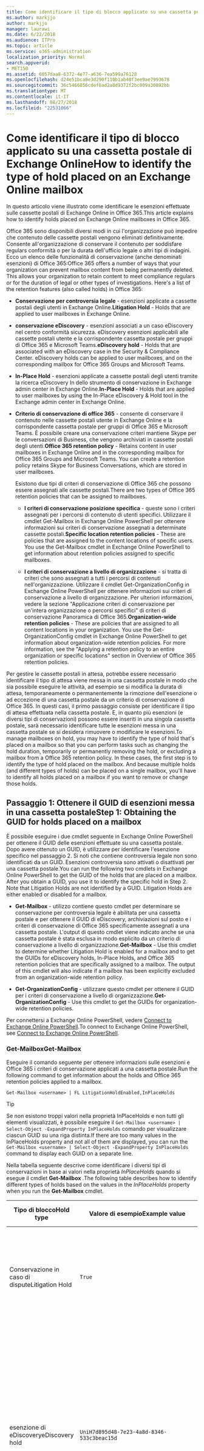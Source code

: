 ```yaml
---
title: Come identificare il tipo di blocco applicato su una cassetta postale di Exchange Online
ms.author: markjjo
author: markjjo
manager: laurawi
ms.date: 6/22/2018
ms.audience: ITPro
ms.topic: article
ms.service: o365-administration
localization_priority: Normal
search.appverid:
- MET150
ms.assetid: 6057daa8-6372-4e77-a636-7ea599a76128
ms.openlocfilehash: d24e51bca0e3d290f110b1ab40f3ee9ae7993678
ms.sourcegitcommit: 36c5466056cdef6ad2a8d9372f2bc009a30892bb
ms.translationtype: MT
ms.contentlocale: it-IT
ms.lasthandoff: 08/27/2018
ms.locfileid: "22531066"
---
```

# <a name="how-to-identify-the-type-of-hold-placed-on-an-exchange-online-mailbox"></a><span data-ttu-id="0c5dc-102">Come identificare il tipo di blocco applicato su una cassetta postale di Exchange Online</span><span class="sxs-lookup"><span data-stu-id="0c5dc-102">How to identify the type of hold placed on an Exchange Online mailbox</span></span>

<span data-ttu-id="0c5dc-103">In questo articolo viene illustrato come identificare le esenzioni effettuate sulle cassette postali di Exchange Online in Office 365.</span><span class="sxs-lookup"><span data-stu-id="0c5dc-103">This article explains how to identify holds placed on Exchange Online mailboxes in Office 365.</span></span>

<span data-ttu-id="0c5dc-p101">Office 365 sono disponibili diversi modi in cui l'organizzazione può impedire che contenuto delle cassette postali vengono eliminati definitivamente. Consente all'organizzazione di conservare il contenuto per soddisfare regulars conformità o per la durata dell'ufficio legale o altri tipi di indagini. Ecco un elenco delle funzionalità di conservazione (anche denominati esenzioni) di Office 365:</span><span class="sxs-lookup"><span data-stu-id="0c5dc-p101">Office 365 offers a number of ways that your organization can prevent mailbox content from being permanently deleted. This allows your organization to retain content to meet compliance regulars or for the duration of legal or other types of investigations. Here's a list of the retention features (also called holds) in Office 365:</span></span>

- <span data-ttu-id="0c5dc-107">**Conservazione per controversia legale** - esenzioni applicate a cassette postali degli utenti in Exchange Online.</span><span class="sxs-lookup"><span data-stu-id="0c5dc-107">**Litigation Hold** - Holds that are applied to user mailboxes in Exchange Online.</span></span>

- <span data-ttu-id="0c5dc-p102">**conservazione eDiscovery** - esenzioni associati a un caso eDiscovery nel centro conformità sicurezza. eDiscovery esenzioni applicabili alle cassette postali utente e la corrispondente cassetta postale per gruppi di Office 365 e Microsoft Teams.</span><span class="sxs-lookup"><span data-stu-id="0c5dc-p102">**eDiscovery hold** - Holds that are associated with an eDiscovery case in the Security & Compliance Center. eDiscovery holds can be applied to user mailboxes, and on the corresponding mailbox for Office 365 Groups and Microsoft Teams.</span></span>

- <span data-ttu-id="0c5dc-110">**In-Place Hold** - esenzioni applicate a cassette postali degli utenti tramite la ricerca eDiscovery In dello strumento di conservazione in Exchange admin center in Exchange Online.</span><span class="sxs-lookup"><span data-stu-id="0c5dc-110">**In-Place Hold** - Holds that are applied to user mailboxes by using the In-Place eDiscovery & Hold tool in the Exchange admin center in Exchange Online.</span></span>

- <span data-ttu-id="0c5dc-p103">**Criterio di conservazione di office 365** - consente di conservare il contenuto nelle cassette postali utente in Exchange Online e la corrispondente cassetta postale per gruppi di Office 365 e Microsoft Teams. È possibile creare una conservazione criteri mantiene Skype per le conversazioni di Business, che vengono archiviati in cassette postali degli utenti.</span><span class="sxs-lookup"><span data-stu-id="0c5dc-p103">**Office 365 retention policy** - Retains content in user mailboxes in Exchange Online and in the corresponding mailbox for Office 365 Groups and Microsoft Teams. You can create a retention policy retains Skype for Business Conversations, which are stored in user mailboxes.</span></span>

  <span data-ttu-id="0c5dc-113">Esistono due tipi di criteri di conservazione di Office 365 che possono essere assegnati alle cassette postali.</span><span class="sxs-lookup"><span data-stu-id="0c5dc-113">There are two types of Office 365 retention policies that can be assigned to mailboxes.</span></span>

    - <span data-ttu-id="0c5dc-p104">**I criteri di conservazione posizione specifica** - queste sono i criteri assegnati per i percorsi di contenuto di utenti specifici. Utilizzare il cmdlet Get-Mailbox in Exchange Online PowerShell per ottenere informazioni sui criteri di conservazione assegnati a determinate cassette postali.</span><span class="sxs-lookup"><span data-stu-id="0c5dc-p104">**Specific location retention policies** - These are policies that are assigned to the content locations of specific users. You use the Get-Mailbox cmdlet in Exchange Online PowerShell to get information about retention policies assigned to specific mailboxes.</span></span>

    - <span data-ttu-id="0c5dc-p105">**I criteri di conservazione a livello di organizzazione** - si tratta di criteri che sono assegnati a tutti i percorsi di contenuti nell'organizzazione. Utilizzare il cmdlet Get-OrganizationConfig in Exchange Online PowerShell per ottenere informazioni sui criteri di conservazione a livello di organizzazione. Per ulteriori informazioni, vedere la sezione "Applicazione criteri di conservazione per un'intera organizzazione o percorsi specifici" di criteri di conservazione Panoramica di Office 365.</span><span class="sxs-lookup"><span data-stu-id="0c5dc-p105">**Organization-wide retention policies** - These are policies that are assigned to all content locations in your organization. You use the Get-OrganizationConfig cmdlet in Exchange Online PowerShell to get information about organization-wide retention policies. For more information, see the "Applying a retention policy to an entire organization or specific locations" section in Overview of Office 365 retention policies.</span></span>

<span data-ttu-id="0c5dc-p106">Per gestire le cassette postali in attesa, potrebbe essere necessario identificare il tipo di attesa viene messa in una cassetta postale in modo che sia possibile eseguire le attività, ad esempio se si modifica la durata di attesa, temporaneamente o permanentemente la rimozione dell'esenzione o ad eccezione di una cassetta postale da un criterio di conservazione di Office 365. In questi casi, il primo passaggio consiste per identificare il tipo di attesa effettuata nella cassetta postale. E, in quanto più esenzioni (e diversi tipi di conservazioni) possono essere inseriti in una singola cassetta postale, sarà necessario identificare tutte le esenzioni messa in una cassetta postale se si desidera rimuovere o modificare le esenzioni.</span><span class="sxs-lookup"><span data-stu-id="0c5dc-p106">To manage mailboxes on hold, you may have to identify the type of hold that's placed on a mailbox so that you can perform tasks such as changing the hold duration, temporarily or permanently removing the hold, or excluding a mailbox from a Office 365 retention policy. In these cases, the first step is to identify the type of hold placed on the mailbox. And because multiple holds (and different types of holds) can be placed on a single mailbox, you'll have to identify all holds placed on a mailbox if you want to remove or change those holds.</span></span>

## <a name="step-1-obtaining-the-guid-for-holds-placed-on-a-mailbox"></a><span data-ttu-id="0c5dc-122">Passaggio 1: Ottenere il GUID di esenzioni messa in una cassetta postale</span><span class="sxs-lookup"><span data-stu-id="0c5dc-122">Step 1: Obtaining the GUID for holds placed on a mailbox</span></span>

<span data-ttu-id="0c5dc-p107">È possibile eseguire i due cmdlet seguente in Exchange Online PowerShell per ottenere il GUID delle esenzioni effettuate su una cassetta postale. Dopo avere ottenuto un GUID, è utilizzare per identificare l'esenzione specifico nel passaggio 2. Si noti che contiene controversia legale non sono identificati da un GUID. Esenzioni controversia sono attivati o disattivati per una cassetta postale.</span><span class="sxs-lookup"><span data-stu-id="0c5dc-p107">You can run the following two cmdlets in Exchange Online PowerShell to get the GUID of the holds that are placed on a mailbox. After you obtain a GUID, you use it to identify the specific hold in Step 2. Note that Litigation Holds are not identified by a GUID. Litigation Holds are either enabled or disabled for a mailbox.</span></span>

- <span data-ttu-id="0c5dc-p108">**Get-Mailbox** - utilizzo contiene questo cmdlet per determinare se conservazione per controversia legale è abilitata per una cassetta postale e per ottenere il GUID di eDiscovery, archiviazioni sul posto e i criteri di conservazione di Office 365 specificamente assegnati a una cassetta postale. L'output di questo cmdlet viene indicato anche se una cassetta postale è stata esclusa in modo esplicito da un criterio di conservazione a livello di organizzazione.</span><span class="sxs-lookup"><span data-stu-id="0c5dc-p108">**Get-Mailbox** - Use this cmdlet to determine whether Litigation Hold is enabled for a mailbox and to get the GUIDs for eDiscovery holds, In-Place Holds, and Office 365 retention policies that are specifically assigned to a mailbox. The output of this cmdlet will also indicate if a mailbox has been explicitly excluded from an organization-wide retention policy.</span></span>

- <span data-ttu-id="0c5dc-129">**Get-OrganizationConfig** - utilizzare questo cmdlet per ottenere il GUID per i criteri di conservazione a livello di organizzazione.</span><span class="sxs-lookup"><span data-stu-id="0c5dc-129">**Get-OrganizationConfig** - Use this cmdlet to get the GUIDs for organization-wide retention policies.</span></span>

<span data-ttu-id="0c5dc-130">Per connettersi a Exchange Online PowerShell, vedere [Connect to Exchange Online PowerShell](https://docs.microsoft.com/powershell/exchange/exchange-online/connect-to-exchange-online-powershell/connect-to-exchange-online-powershell?view=exchange-ps).</span><span class="sxs-lookup"><span data-stu-id="0c5dc-130">To connect to Exchange Online PowerShell, see [Connect to Exchange Online PowerShell](https://docs.microsoft.com/powershell/exchange/exchange-online/connect-to-exchange-online-powershell/connect-to-exchange-online-powershell?view=exchange-ps).</span></span>

### <a name="get-mailbox"></a><span data-ttu-id="0c5dc-131">Get-Mailbox</span><span class="sxs-lookup"><span data-stu-id="0c5dc-131">Get-Mailbox</span></span>

<span data-ttu-id="0c5dc-132">Eseguire il comando seguente per ottenere informazioni sulle esenzioni e Office 365 i criteri di conservazione applicati a una cassetta postale.</span><span class="sxs-lookup"><span data-stu-id="0c5dc-132">Run the following command to get information about the holds and Office 365 retention policies applied to a mailbox.</span></span>

```
Get-Mailbox <username> | FL LitigationHoldEnabled,InPlaceHolds
```

> [!TIP]
> <span data-ttu-id="0c5dc-133">Se non esistono troppi valori nella proprietà InPlaceHolds e non tutti gli elementi visualizzati, è possibile eseguire il `Get-Mailbox <username> | Select-Object -ExpandProperty InPlaceHolds` comando per visualizzare ciascun GUID su una riga distinta.</span><span class="sxs-lookup"><span data-stu-id="0c5dc-133">If there are too many values in the InPlaceHolds property and not all of them are displayed, you can run the `Get-Mailbox <username> | Select-Object -ExpandProperty InPlaceHolds` command to display each GUID on a separate line.</span></span>

<span data-ttu-id="0c5dc-134">Nella tabella seguente descrive come identificare i diversi tipi di conservazioni in base ai valori nella proprietà *InPlaceHolds* quando si esegue il cmdlet **Get-Mailbox** .</span><span class="sxs-lookup"><span data-stu-id="0c5dc-134">The following table describes how to identify different types of holds based on the values in the *InPlaceHolds* property when you run the **Get-Mailbox** cmdlet.</span></span>


|<span data-ttu-id="0c5dc-135">Tipo di blocco</span><span class="sxs-lookup"><span data-stu-id="0c5dc-135">Hold type</span></span>  |<span data-ttu-id="0c5dc-136">Valore di esempio</span><span class="sxs-lookup"><span data-stu-id="0c5dc-136">Example value</span></span>  |<span data-ttu-id="0c5dc-137">Come identificare la conservazione</span><span class="sxs-lookup"><span data-stu-id="0c5dc-137">How to identify the hold</span></span>  |
|---------|---------|---------|
|<span data-ttu-id="0c5dc-138">Conservazione in caso di dispute</span><span class="sxs-lookup"><span data-stu-id="0c5dc-138">Litigation Hold</span></span>     |    `True`     |     <span data-ttu-id="0c5dc-139">Conservazione per controversia legale è abilitata per una cassetta postale se la proprietà *LitigationHoldEnabled* è impostata su `True`.</span><span class="sxs-lookup"><span data-stu-id="0c5dc-139">Litigation Hold is enabled for a mailbox if the *LitigationHoldEnabled* property is set to `True`.</span></span>    |
|<span data-ttu-id="0c5dc-140">esenzione di eDiscovery</span><span class="sxs-lookup"><span data-stu-id="0c5dc-140">eDiscovery hold</span></span>     |  `UniH7d895d48-7e23-4a8d-8346-533c3beac15d`       |   <span data-ttu-id="0c5dc-p109">La *proprietà InPlaceHolds* contiene il GUID di qualsiasi sospensione associata a un caso eDiscovery nel centro conformità sicurezza. È possibile sapere si tratta di un'esenzione di eDiscovery in quanto il GUID inizia con la `UniH` prefisso (che indica una conservazione unificata).</span><span class="sxs-lookup"><span data-stu-id="0c5dc-p109">The *InPlaceHolds property* contains the GUID of any hold associated with an eDiscovery case in the Security & Compliance Center. You can tell this is an eDiscovery hold because the GUID starts with the `UniH` prefix (which denotes a Unified Hold).</span></span>      |
|<span data-ttu-id="0c5dc-143">Blocco sul posto</span><span class="sxs-lookup"><span data-stu-id="0c5dc-143">In-Place Hold</span></span>     |     `c0ba3ce811b6432a8751430937152491` <br/> <span data-ttu-id="0c5dc-144">oppure</span><span class="sxs-lookup"><span data-stu-id="0c5dc-144">or</span></span> <br/> `cld9c0a984ca74b457fbe4504bf7d3e00de`  |     <span data-ttu-id="0c5dc-p110">La proprietà *InPlaceHolds* contiene il GUID In-Place Hold che viene inserito nella cassetta postale. È possibile sapere tratta an In-Place Hold perché sia il GUID non inizia con un prefisso, inizia con la `cld` prefisso.</span><span class="sxs-lookup"><span data-stu-id="0c5dc-p110">The *InPlaceHolds* property contains the GUID of the In-Place Hold that's placed on the mailbox. You can tell this is an In-Place Hold because the GUID either doesn't start with a prefix or it starts with the `cld` prefix.</span></span>     |
|<span data-ttu-id="0c5dc-147">Criterio di conservazione di Office 365 in modo specifico applicato alla cassetta postale</span><span class="sxs-lookup"><span data-stu-id="0c5dc-147">Office 365 retention policy specifically applied to the mailbox</span></span>     |    `mbxcdbbb86ce60342489bff371876e7f224:1` <br/> <span data-ttu-id="0c5dc-148">oppure</span><span class="sxs-lookup"><span data-stu-id="0c5dc-148">or</span></span> <br/> `skp127d7cf1076947929bf136b7a2a8c36f:3`     |     <span data-ttu-id="0c5dc-p111">La proprietà InPlaceHolds contiene i GUID qualsiasi posizione specifica dei criteri di conservazione applicato alla cassetta postale. È possibile identificare i criteri di conservazione in quanto il GUID inizia con la `mbx` o `skp` prefisso. Il `skp` prefisso indica che viene applicato il criterio di conservazione Skype per le conversazioni Business nella cassetta postale dell'utente.</span><span class="sxs-lookup"><span data-stu-id="0c5dc-p111">The InPlaceHolds property contains GUIDs of any specific location retention policy that's applied to the mailbox. You can identify retention policies because the GUID starts with the `mbx` or the `skp` prefix. The `skp` prefix indicates that the retention policy is applied to Skype for Business conversations in the user's mailbox.</span></span>    |
|<span data-ttu-id="0c5dc-152">Escluso da un criterio di conservazione a livello di organizzazione Office 365</span><span class="sxs-lookup"><span data-stu-id="0c5dc-152">Excluded from an organization-wide Office 365 retention policy</span></span>     |   `-mbxe9b52bf7ab3b46a286308ecb29624696`      |     <span data-ttu-id="0c5dc-153">Se una cassetta postale è escluso da un criterio di conservazione a livello di organizzazione Office 365, il GUID per il criterio di conservazione della cassetta postale viene escluso dal viene visualizzato nella proprietà InPlaceHolds e identificato dal `-mbx` prefisso.</span><span class="sxs-lookup"><span data-stu-id="0c5dc-153">If a mailbox is excluded from an organization-wide Office 365 retention policy, the GUID for the retention policy the mailbox is excluded from is displayed in the InPlaceHolds property and is identified by the `-mbx` prefix.</span></span>    |

### <a name="get-organizationconfig"></a><span data-ttu-id="0c5dc-154">Get-OrganizationConfig</span><span class="sxs-lookup"><span data-stu-id="0c5dc-154">Get-OrganizationConfig</span></span>
<span data-ttu-id="0c5dc-p112">Se la proprietà *InPlaceHolds* è vuota quando si esegue il cmdlet **Get-Mailbox** , è ancora possibile uno o più a livello di organizzazione Office 365 criteri di conservazione applicati alla cassetta postale. Eseguire il seguente comando in Exchange Online PowerShell per ottenere un elenco di GUID di criteri di conservazione a livello di organizzazione Office 365.</span><span class="sxs-lookup"><span data-stu-id="0c5dc-p112">If the *InPlaceHolds* property is empty when you run the **Get-Mailbox** cmdlet, there still may be one or more organization-wide Office 365 retention policies applied to the mailbox. Run the following command in Exchange Online PowerShell to get a list of GUIDs for organization-wide Office 365 retention policies.</span></span>

```
Get-OrganizationConfig | FL InPlaceHolds
```

> [!TIP]
> <span data-ttu-id="0c5dc-157">Se non esistono troppi valori nella proprietà InPlaceHolds e non tutti gli elementi visualizzati, è possibile eseguire il `Get-OrganizationConfig | Select-Object -ExpandProperty InPlaceHolds` comando per visualizzare ciascun GUID su una riga distinta.</span><span class="sxs-lookup"><span data-stu-id="0c5dc-157">If there are too many values in the InPlaceHolds property and not all of them are displayed, you can run the `Get-OrganizationConfig | Select-Object -ExpandProperty InPlaceHolds` command to display each GUID on a separate line.</span></span>

<span data-ttu-id="0c5dc-158">Nella tabella seguente vengono descritti i diversi tipi di archiviazione a livello di organizzazione e come identificare ogni tipo di base i GUID contenuti nella proprietà *InPlaceHolds* quando si esegue il cmdlet **Get-OrganizationConfig** .</span><span class="sxs-lookup"><span data-stu-id="0c5dc-158">The following table describes the different types of organization-wide holds and how to identify each type based on the GUIDs contained in *InPlaceHolds* property when you run the **Get-OrganizationConfig** cmdlet.</span></span>


|<span data-ttu-id="0c5dc-159">Tipo di blocco</span><span class="sxs-lookup"><span data-stu-id="0c5dc-159">Hold type</span></span>  |<span data-ttu-id="0c5dc-160">Valore di esempio</span><span class="sxs-lookup"><span data-stu-id="0c5dc-160">Example value</span></span>  |<span data-ttu-id="0c5dc-161">Descrizione</span><span class="sxs-lookup"><span data-stu-id="0c5dc-161">Description</span></span>  |
|---------|---------|---------|
|<span data-ttu-id="0c5dc-162">I criteri di conservazione 365 Office applicato alle cassette postali di Exchange, cartelle pubbliche di Exchange e team di chat</span><span class="sxs-lookup"><span data-stu-id="0c5dc-162">Office 365 retention policies applied to Exchange mailboxes, Exchange public folders, and Teams chats</span></span>    |      `mbx7cfb30345d454ac0a989ab3041051209:2`   |   <span data-ttu-id="0c5dc-p113">Criteri di conservazione a livello di organizzazione applicati alle cassette postali di Exchange, cartelle pubbliche di Exchange, e le chat di 1xN Teams Microsoft vengono identificate in base ai GUID che iniziano con la `mbx` prefisso. Si noti che 1xN chat vengono archiviate nella cassetta postale di partecipanti alla chat singoli.</span><span class="sxs-lookup"><span data-stu-id="0c5dc-p113">Organization-wide retention policies applied to Exchange mailboxes, Exchange public folders, and 1xN chats in Microsoft Teams are identified by GUIDs that start with the `mbx` prefix. Note that 1xN chats are stored in the mailbox of the individual chat participants.</span></span>      |
|<span data-ttu-id="0c5dc-165">Criterio di conservazione 365 Office applicata ai messaggi di canale di gruppi di Office 365 e team</span><span class="sxs-lookup"><span data-stu-id="0c5dc-165">Office 365 retention policy applied to Office 365 Groups and Teams channel messages</span></span>     |   `grp1a0a132ee8944501a4bb6a452ec31171:3`      |    <span data-ttu-id="0c5dc-p114">Criteri di conservazione a livello di organizzazione applicati ai gruppi di Office 365 e i messaggi di canale in Microsoft Teams vengono identificati in base ai GUID che iniziano con la `grp` prefisso. Si noti che i messaggi di canale sono archiviati nella cassetta postale di gruppo associato a un Team di Microsoft.</span><span class="sxs-lookup"><span data-stu-id="0c5dc-p114">Organization-wide retention policies applied to Office 365 groups and channel messages in Microsoft Teams are identified by GUIDs that start with the `grp` prefix. Note that channel messages are stored in the group mailbox that is associated with a Microsoft Team.</span></span>     |

<span data-ttu-id="0c5dc-168">Per ulteriori informazioni applicati criteri di conservazione Teams Microsoft, vedere la sezione "Location team" [Panoramica dei criteri di conservazione](retention-policies.md#applying-a-retention-policy-to-an-entire-organization-or-specific-locations).</span><span class="sxs-lookup"><span data-stu-id="0c5dc-168">For more information retention policies applied to Microsoft Teams, see the "Teams location" section [Overview of retention policies](retention-policies.md#applying-a-retention-policy-to-an-entire-organization-or-specific-locations).</span></span>

### <a name="understanding-the-format-of-the-inplaceholds-value-for-retention-policies"></a><span data-ttu-id="0c5dc-169">Informazioni sul formato del valore InPlaceHolds per i criteri di conservazione</span><span class="sxs-lookup"><span data-stu-id="0c5dc-169">Understanding the format of the InPlaceHolds value for retention policies</span></span>

<span data-ttu-id="0c5dc-p115">Oltre il prefisso (mbx, skp o gruppo) che identifica un elemento nella proprietà InPlaceHolds come criterio di conservazione di Office 365, il valore contiene inoltre un suffisso che identifica il tipo di azione di conservazione è configurato per il criterio. Ad esempio, il suffisso di azione è evidenziato in grassetto negli esempi seguenti:</span><span class="sxs-lookup"><span data-stu-id="0c5dc-p115">In addition to the prefix (mbx, skp, or grp) that identifies an item in the InPlaceHolds property as an Office 365 retention policy, the value also contains a suffix that identifies the type of retention action that's configured for the policy. For example, the action suffix is highlighted in bold type in the following examples:</span></span>

   <span data-ttu-id="0c5dc-172">`skp127d7cf1076947929bf136b7a2a8c36f`**: 1**</span><span class="sxs-lookup"><span data-stu-id="0c5dc-172">`skp127d7cf1076947929bf136b7a2a8c36f`**:1**</span></span>

   <span data-ttu-id="0c5dc-173">`mbx7cfb30345d454ac0a989ab3041051209`**: 2**</span><span class="sxs-lookup"><span data-stu-id="0c5dc-173">`mbx7cfb30345d454ac0a989ab3041051209`**:2**</span></span>

   <span data-ttu-id="0c5dc-174">`grp1a0a132ee8944501a4bb6a452ec31171`**: 3**</span><span class="sxs-lookup"><span data-stu-id="0c5dc-174">`grp1a0a132ee8944501a4bb6a452ec31171`**:3**</span></span>

<span data-ttu-id="0c5dc-175">Nella tabella seguente vengono definiti i tre azioni di conservazione possibili:</span><span class="sxs-lookup"><span data-stu-id="0c5dc-175">The following table defines the three possible retention actions:</span></span>

|<span data-ttu-id="0c5dc-176">Valore</span><span class="sxs-lookup"><span data-stu-id="0c5dc-176">Value</span></span>  |<span data-ttu-id="0c5dc-177">Descrizione</span><span class="sxs-lookup"><span data-stu-id="0c5dc-177">Description</span></span>  |
|---------|---------|
|<span data-ttu-id="0c5dc-178">**1**</span><span class="sxs-lookup"><span data-stu-id="0c5dc-178">**1**</span></span>     | <span data-ttu-id="0c5dc-179">Indica che il criterio di conservazione è configurato per eliminare gli elementi. il criterio non conservazione degli elementi.</span><span class="sxs-lookup"><span data-stu-id="0c5dc-179">Indicates the retention policy is configured to delete items; the policy doesn't retain items.</span></span>        |
|<span data-ttu-id="0c5dc-180">**2**</span><span class="sxs-lookup"><span data-stu-id="0c5dc-180">**2**</span></span>    |    <span data-ttu-id="0c5dc-181">Indica che il criterio di conservazione è configurato per contenere dati. il criterio non elimina gli elementi dopo la scadenza del periodo di conservazione.</span><span class="sxs-lookup"><span data-stu-id="0c5dc-181">Indicates the retention policy is configured to hold items; the policy doesn't delete items after the retention period expires.</span></span>     |
|<span data-ttu-id="0c5dc-182">**3**</span><span class="sxs-lookup"><span data-stu-id="0c5dc-182">**3**</span></span>     |   <span data-ttu-id="0c5dc-183">Indica che il criterio di conservazione è configurato per conservare gli elementi e quindi eliminarli dopo la scadenza del periodo di conservazione.</span><span class="sxs-lookup"><span data-stu-id="0c5dc-183">Indicates the retention policy is configured to hold items and then delete them after the retention period expires.</span></span>      |

<span data-ttu-id="0c5dc-184">Per ulteriori informazioni sulle azioni di conservazione, vedere la sezione "Mantenimento del contenuto per un determinato periodo di tempo" in [Panoramica di criteri di conservazione](retention-policies.md#retaining-content-for-a-specific-period-of-time).</span><span class="sxs-lookup"><span data-stu-id="0c5dc-184">For more information about retention actions, see the "Retaining content for a specific period of time" section in [Overview of retention policies](retention-policies.md#retaining-content-for-a-specific-period-of-time).</span></span>
   
## <a name="step-2-using-the-guid-to-identify-the-hold"></a><span data-ttu-id="0c5dc-185">Passaggio 2: Utilizzando il GUID per identificare l'attesa</span><span class="sxs-lookup"><span data-stu-id="0c5dc-185">Step 2: Using the GUID to identify the hold</span></span>

<span data-ttu-id="0c5dc-p116">Dopo avere ottenuto il GUID di un'esenzione che viene applicato a una cassetta postale, il passaggio successivo è utilizzare tale GUID per identificare l'attesa. Nelle sezioni seguenti viene illustrato come identificare il nome dell'esenzione (e altre informazioni) utilizzando il GUID di attesa.</span><span class="sxs-lookup"><span data-stu-id="0c5dc-p116">After you obtain the GUID for a hold that is applied to a mailbox, the next step is to use that GUID to identify the hold. The following sections show how to identify the name of the hold (and other information) by using the hold GUID.</span></span>

### <a name="ediscovery-holds"></a><span data-ttu-id="0c5dc-188">esenzioni eDiscovery</span><span class="sxs-lookup"><span data-stu-id="0c5dc-188">eDiscovery holds</span></span>

<span data-ttu-id="0c5dc-p117">Eseguire i seguenti comandi in sicurezza e conformità centro PowerShell per identificare un'esenzione di eDiscovery applicato alla cassetta postale. Utilizzare il GUID (non includendo il prefisso UniH) per eDiscovery attesa identificato nel passaggio 1. Il primo comando crea una variabile contenente informazioni sulla conservazione; Questa variabile viene utilizzata in altri comandi. Il secondo comando viene visualizzato il nome del caso di eDiscovery che è associato all'esenzione. Il terzo comando viene visualizzato il nome dell'esenzione e un elenco delle cassette postali a che si applica l'esenzione.</span><span class="sxs-lookup"><span data-stu-id="0c5dc-p117">Run the following commands in Security & Compliance Center PowerShell to identify an eDiscovery hold that's applied to the mailbox. Use the GUID (not including the UniH prefix) for the eDiscovery hold that you identified in Step 1. The first command creates a variable that contains information about the hold; this variable is used in the other commands. The second command displays the name of the eDiscovery case the hold is associated with. The third command displays the name of the hold and a list of the mailboxes the hold applies to.</span></span>

```
$CaseHold = Get-CaseHoldPolicy <hold GUID without prefix>
```

```
Get-ComplianceCase $CaseHold.CaseId | FL Name
```

```
$CaseHold | FL Name,ExchangeLocation
```

<span data-ttu-id="0c5dc-194">Per connettersi a PowerShell centro conformità e sicurezza, vedere [Connect to Office 365 Security & PowerShell centro conformità](https://docs.microsoft.com/powershell/exchange/office-365-scc/connect-to-scc-powershell/connect-to-scc-powershell?view=exchange-ps).</span><span class="sxs-lookup"><span data-stu-id="0c5dc-194">To connect to Security & Compliance Center PowerShell, see  [Connect to Office 365 Security & Compliance Center PowerShell](https://docs.microsoft.com/powershell/exchange/office-365-scc/connect-to-scc-powershell/connect-to-scc-powershell?view=exchange-ps).</span></span>

### <a name="in-place-holds"></a><span data-ttu-id="0c5dc-195">Blocchi sul posto</span><span class="sxs-lookup"><span data-stu-id="0c5dc-195">In-Place Holds</span></span>

<span data-ttu-id="0c5dc-p118">Eseguire il seguente comando in Exchange Online PowerShell per identificare In-Place Hold applicato alla cassetta postale. Utilizzare il GUID per l'archiviazione sul posto identificato nel passaggio 1. Il comando Visualizza il nome dell'esenzione e un elenco delle cassette postali a che si applica l'esenzione.</span><span class="sxs-lookup"><span data-stu-id="0c5dc-p118">Run the following command in Exchange Online PowerShell to identify the In-Place Hold that's applied to the mailbox. Use the GUID for the In-Place Hold that you identified in Step 1. The command displays the name of the hold and a list of the mailboxes the hold applies to.</span></span>

```
Get-MailboxSearch -InPlaceHoldIdentity <hold GUID> | FL Name,SourceMailboxes
```
<span data-ttu-id="0c5dc-199">Si noti che se il GUID per l'archiviazione sul posto inizia con la `cld` prefix, è necessario includere il prefisso quando si esegue il comando precedente.</span><span class="sxs-lookup"><span data-stu-id="0c5dc-199">Note that if the GUID for the In-Place Hold starts with the `cld` prefix, be sure to include the prefix when running the previous command.</span></span>

### <a name="office-365-retention-policies"></a><span data-ttu-id="0c5dc-200">Criteri di conservazione di Office 365</span><span class="sxs-lookup"><span data-stu-id="0c5dc-200">Office 365 retention policies</span></span>

<span data-ttu-id="0c5dc-p119">Eseguire il comando seguente in sicurezza e conformità centro PowerShell all'identità il criterio di conservazione di Office 365 (livello di organizzazione o specifico il percorso) che viene applicato alla cassetta postale. Utilizzare il GUID (non includendo il prefisso mbx, skp o gruppo oppure il suffisso di azione) identificato nel passaggio 1.</span><span class="sxs-lookup"><span data-stu-id="0c5dc-p119">Run the following command in Security & Compliance Center PowerShell to identity the Office 365 retention policy (organization-wide or specific location) that's applied to the mailbox. Use the GUID (not including the mbx, skp, or grp prefix or the action suffix) that you identified in Step 1.</span></span>

```
Get-RetentionCompliancePolicy <hold GUID without prefix or suffix> -DistributionDetail  | FL Name,*Location
```

## <a name="next-steps"></a><span data-ttu-id="0c5dc-203">Passaggi successivi</span><span class="sxs-lookup"><span data-stu-id="0c5dc-203">Next steps</span></span>

<span data-ttu-id="0c5dc-p120">Dopo aver identificato le conservazioni che vengono applicate a una cassetta postale, è possibile eseguire le attività, ad esempio modifica la durata della conservazione, temporaneamente o rimuovere in modo permanente la conservazione o nel caso di criteri di conservazione di Office 365, ad eccezione di una cassetta postale inattiva dal criterio. Per ulteriori informazioni sull'esecuzione di attività relative alle esenzioni, vedere uno degli argomenti seguenti:</span><span class="sxs-lookup"><span data-stu-id="0c5dc-p120">After you identify the holds that are applied to a mailbox, you can perform tasks such as changing the duration of the hold, temporarily or permanently removing the hold, or in the case of Office 365 retention policies, excluding an inactive mailbox from the policy. For more information about performing tasks related to holds, see the one of the following topics:</span></span>

- <span data-ttu-id="0c5dc-p121">Eseguire il [RetentionCompliancePolicy Set - AddExchangeLocationException \<cassetta postale utente >](https://docs.microsoft.com/powershell/module/exchange/policy-and-compliance-retention/Set-RetentionCompliancePolicy?view=exchange-ps) command in sicurezza e conformità centro PowerShell per escludere una cassetta postale da un criterio di conservazione a livello di organizzazione Office 365. Si noti che questo comando può essere utilizzato solo per i criteri di conservazione dove il valore della proprietà *ExchangeLocation* è uguale a `All`.</span><span class="sxs-lookup"><span data-stu-id="0c5dc-p121">Run the [Set-RetentionCompliancePolicy -AddExchangeLocationException \<user mailbox>](https://docs.microsoft.com/powershell/module/exchange/policy-and-compliance-retention/Set-RetentionCompliancePolicy?view=exchange-ps) command in Security & Compliance Center PowerShell to exclude a mailbox from an organization-wide Office 365 retention policy. Note that this command can only be used for retention policies where the value for the *ExchangeLocation* property equals `All`.</span></span>

- <span data-ttu-id="0c5dc-208">Eseguire il [Set-Mailbox - ExcludeFromOrgHolds \<contenere GUID senza prefisso o suffisso >](https://docs.microsoft.com/powershell/module/exchange/mailboxes/set-mailbox?view=exchange-ps) comando in Exchange Online PowerShell per escludere una cassetta postale inattiva da un criterio di conservazione a livello di organizzazione Office 365.</span><span class="sxs-lookup"><span data-stu-id="0c5dc-208">Run the [Set-Mailbox -ExcludeFromOrgHolds \<hold GUID without prefix or suffix>](https://docs.microsoft.com/powershell/module/exchange/mailboxes/set-mailbox?view=exchange-ps) command in Exchange Online PowerShell to exclude an inactive mailbox from an organization-wide Office 365 retention policy.</span></span>

- [<span data-ttu-id="0c5dc-209">Modificare la durata dell'attesa di una cassetta postale inattiva in Office 365</span><span class="sxs-lookup"><span data-stu-id="0c5dc-209">Change the hold duration for an inactive mailbox in Office 365</span></span>](change-the-hold-duration-for-an-inactive-mailbox.md)

- [<span data-ttu-id="0c5dc-210">Eliminare una cassetta postale inattiva in Office 365</span><span class="sxs-lookup"><span data-stu-id="0c5dc-210">Delete an inactive mailbox in Office 365</span></span>](delete-an-inactive-mailbox.md)

- [<span data-ttu-id="0c5dc-211">Eliminare gli elementi nella cartella Elementi ripristinabili delle cassette postali basate su cloud bloccate</span><span class="sxs-lookup"><span data-stu-id="0c5dc-211">Delete items in the Recoverable Items folder of cloud-based mailboxes on hold</span></span>](delete-items-in-the-recoverable-items-folder-of-mailboxes-on-hold.md)
